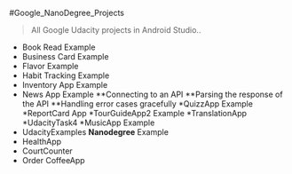 #Google_NanoDegree_Projects
>All Google Udacity projects in Android Studio..
* Book Read Example
* Business Card Example
* Flavor Example
* Habit Tracking Example
* Inventory App Example
* News App Example 
 **Connecting to an API
 **Parsing the response of the API
 **Handling error cases gracefully
*QuizzApp Example
*ReportCard App
*TourGuideApp2 Example
*TranslationApp 
*UdacityTask4
 *MusicApp Example
* UdacityExamples **Nanodegree** Example
 * HealthApp
 * CourtCounter
 * Order CoffeeApp

